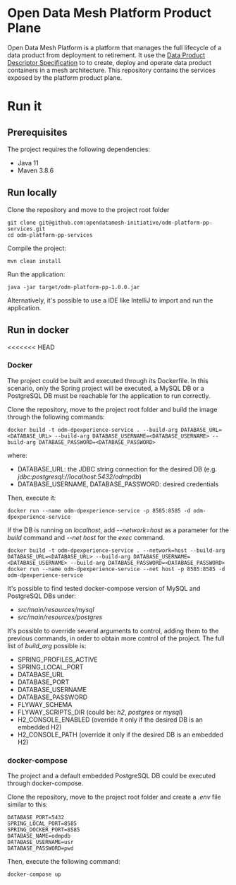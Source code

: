 # Open Data Mesh Platform Product Plane

Open Data Mesh Platform is a platform that manages the full lifecycle of a data product from deployment to retirement. It use the [Data Product Descriptor Specification](https://dpds.opendatamesh.org/) to to create, deploy and operate data product containers in a mesh architecture. This repository contains the services exposed by the platform product plane.


# Run it

## Prerequisites
The project requires the following dependencies:

* Java 11
* Maven 3.8.6

## Run locally
Clone the repository and move to the project root folder

```
git clone git@github.com:opendatamesh-initiative/odm-platform-pp-services.git
cd odm-platform-pp-services
```

Compile the project:
```
mvn clean install
```

Run the application:
```
java -jar target/odm-platform-pp-1.0.0.jar 
```

Alternatively, it's possible to use a IDE like IntelliJ to import and run the application.

## Run in docker
<<<<<<< HEAD
### Docker
The project could be built and executed through its Dockerfile. 
In this scenario, only the Spring project will be executed, a MySQL DB or a PostgreSQL DB must be reachable for the application to run correctly.

Clone the repository, move to the project root folder and build the image through the following commands:
```
docker build -t odm-dpexperience-service . --build-arg DATABASE_URL=<DATABASE_URL> --build-arg DATABASE_USERNAME=<DATABASE_USERNAME> --build-arg DATABASE_PASSWORD=<DATABASE_PASSWORD>
```
where:
* DATABASE_URL: the JDBC string connection for the desired DB (e.g. *jdbc:postgresql://localhost:5432/odmpdb*)
* DATABASE_USERNAME, DATABASE_PASSWORD: desired credentials

Then, execute it:
```
docker run --name odm-dpexperience-service -p 8585:8585 -d odm-dpexperience-service
```

If the DB is running on *localhost*, add *--network=host* as a parameter for the *build* command and *--net host* for the *exec* command.
```
docker build -t odm-dpexperience-service . --network=host --build-arg DATABASE_URL=<DATABASE_URL> --build-arg DATABASE_USERNAME=<DATABASE_USERNAME> --build-arg DATABASE_PASSWORD=<DATABASE_PASSWORD>
docker run --name odm-dpexperience-service --net host -p 8585:8585 -d odm-dpexperience-service
```

It's possible to find tested docker-compose version of MySQL and PostgreSQL DBs under:
* *src/main/resources/mysql*
* *src/main/resources/postgres*

It's possible to override several arguments to control, adding them to the previous commands, in order to obtain more control of the project.
The full list of *build_arg* possible is:
* SPRING_PROFILES_ACTIVE
* SPRING_LOCAL_PORT
* DATABASE_URL
* DATABASE_PORT
* DATABASE_USERNAME
* DATABASE_PASSWORD
* FLYWAY_SCHEMA 
* FLYWAY_SCRIPTS_DIR (could be: *h2*, *postgres* or *mysql*)
* H2_CONSOLE_ENABLED (override it only if the desired DB is an embedded H2) 
* H2_CONSOLE_PATH (override it only if the desired DB is an embedded H2)

### docker-compose
The project and a default embedded PostgreSQL DB could be executed through docker-compose.

Clone the repository, move to the project root folder and create a *.env* file similar to this:
```
DATABASE_PORT=5432
SPRING_LOCAL_PORT=8585
SPRING_DOCKER_PORT=8585
DATABASE_NAME=odmpdb
DATABASE_USERNAME=usr
DATABASE_PASSWORD=pwd
```

Then, execute the following command:
```
docker-compose up
```
